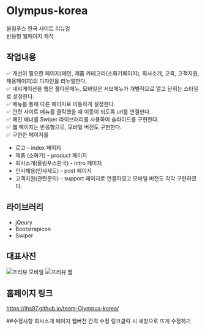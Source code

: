 # Olympus-korea

올림푸스 한국 사이트 리뉴얼 <br>
반응형 웹페이지 제작

## 작업내용

✅ 개선이 필요한 페이지(메인, 제품 카테고리(소화기페이지), 회사소개, 교육, 고객지원, 채용페이지)의 디자인을 리뉴얼한다. <br>
✅ 네비게이션을 웹은 풀다운메뉴, 모바일은 서브메뉴가 개별적으로 열고 닫히는 스타일로 설정한다. <br>
✅ 메뉴를 통해 다른 페이지로 이동하게 설정한다. <br>
✅ 관련 사이트 메뉴를 클릭했을 때 이동이 되도록 url를 연결한다. <br>
✅ 메인 배너를 Swiper 라이브러리를 사용하여 슬라이드를 구현한다. <br>
✅ 웹 페이지는 반응형으로, 모바일 버전도 구현한다. <br>
✅ 구현한 페이지를 <br>
- 로고 – index 페이지 <br>
- 제품 (소화기) - product 페이지 <br>
- 회사소개(올림푸스한국) - intro 페이지 <br>
- 인사채용(인사제도) - post 페이지 <br>
- 고객지원(관련문의) - support 페이지로 연결하였고 모바일 버전도 각각 구현하였다. <br>

## 라이브러리
- jQeury
- Bootstrapicon
- Swiper

## 대표사진
![프리뷰 모바일](https://user-images.githubusercontent.com/105402450/187575192-884e0787-c3a7-4a96-b706-30c746c2cfab.PNG)
![프리뷰 웹](https://user-images.githubusercontent.com/105402450/187575193-14626423-2a0d-48f5-bba5-6b26a357374a.PNG)


## 홈페이지 링크
https://jhs97.github.io/team-Olympus-korea/


##수정사항
회사소개 페이지 웹버전 간격 수정
링크클릭 시 새창으로 뜨게 수정하기
